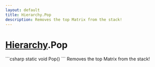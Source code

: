 ```yaml
---
layout: default
title: Hierarchy.Pop
description: Removes the top Matrix from the stack!
---
```

# [Hierarchy]({{site.url}}/Pages/StereoKit/Hierarchy.html).Pop

<div class='signature' markdown='1'>
```csharp
static void Pop()
```
Removes the top Matrix from the stack!
</div>




